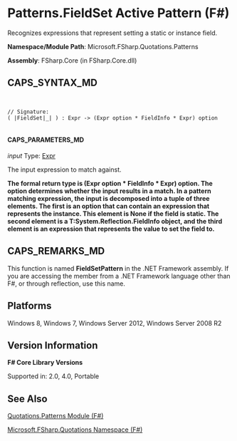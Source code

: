 # Patterns.FieldSet Active Pattern (F#)

Recognizes expressions that represent setting a static or instance field.

**Namespace/Module Path**: Microsoft.FSharp.Quotations.Patterns

**Assembly**: FSharp.Core (in FSharp.Core.dll)


## CAPS_SYNTAX_MD



```


// Signature:
( |FieldSet|_| ) : Expr -> (Expr option * FieldInfo * Expr) option


```



#### CAPS_PARAMETERS_MD
*input*
Type: [Expr](http://msdn.microsoft.com/en-us/library/ed6a2caf-69d4-45c2-ab97-e9b3be9bce65)


The input expression to match against.



**The formal return type is (Expr option &#42; FieldInfo &#42; Expr) option. The option determines whether the input results in a match. In a pattern matching expression, the input is decomposed into a tuple of three elements. The first is an option that can contain an expression that represents the instance. This element is None if the field is static. The second element is a T:System.Reflection.FieldInfo object, and the third element is an expression that represents the value to set the field to.**
## CAPS_REMARKS_MD
This function is named **FieldSetPattern** in the .NET Framework assembly. If you are accessing the member from a .NET Framework language other than F#, or through reflection, use this name.


## Platforms
Windows 8, Windows 7, Windows Server 2012, Windows Server 2008 R2


## Version Information
**F# Core Library Versions**

Supported in: 2.0, 4.0, Portable






## See Also
[Quotations.Patterns Module &#40;F&#35;&#41;](Quotations.Patterns+Module+%28F%23%29.md)

[Microsoft.FSharp.Quotations Namespace &#40;F&#35;&#41;](Microsoft.FSharp.Quotations+Namespace+%28F%23%29.md)

